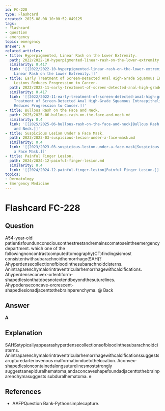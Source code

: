 ```yaml
---
id: FC-228
type: Flashcard
created: 2025-08-08 10:00:52.849125
tags:
- Flashcard
- question
- emergency
topic: emergency
answer: A
related_articles:
- title: Hyperpigmented, Linear Rash on the Lower Extremity.
  path: 2022/2022-10-hyperpigmented-linear-rash-on-the-lower-extremity.md
  similarity: 0.417
  link: '[[2022/2022-10-hyperpigmented-linear-rash-on-the-lower-extremity|Hyperpigmented,
    Linear Rash on the Lower Extremity.]]'
- title: Early Treatment of Screen-Detected Anal High-Grade Squamous Intraepithelial
    Lesions Reduces Progression to Cancer.
  path: 2022/2022-11-early-treatment-of-screen-detected-anal-high-grade-squamous.md
  similarity: 0.417
  link: '[[2022/2022-11-early-treatment-of-screen-detected-anal-high-grade-squamous|Early
    Treatment of Screen-Detected Anal High-Grade Squamous Intraepithelial Lesions
    Reduces Progression to Cancer.]]'
- title: Bullous Rash on the Face and Neck.
  path: 2025/2025-06-bullous-rash-on-the-face-and-neck.md
  similarity: 0.4
  link: '[[2025/2025-06-bullous-rash-on-the-face-and-neck|Bullous Rash on the Face
    and Neck.]]'
- title: Suspicious Lesion Under a Face Mask.
  path: 2023/2023-03-suspicious-lesion-under-a-face-mask.md
  similarity: 0.4
  link: '[[2023/2023-03-suspicious-lesion-under-a-face-mask|Suspicious Lesion Under
    a Face Mask.]]'
- title: Painful Finger Lesion.
  path: 2024/2024-12-painful-finger-lesion.md
  similarity: 0.4
  link: '[[2024/2024-12-painful-finger-lesion|Painful Finger Lesion.]]'
topics:
- Dermatology
- Emergency Medicine
---
```


# Flashcard FC-228

## Question

A54-year-old patientisfoundunconsciousonthestreetandremainscomatoseintheemergency department. which one of the followingnoncontrastcomputedtomography(CT)findingsismost consistentwithsubarachnoidhemorrhage(SAH)? Ahyperdensecollectionofbloodinthesubarachnoidcisterns. Anintraparenchymalorintraventricularhemorrhagewithcalcifications. Ahyperdenseconvex-orlentiform-shapedlesionthatdoesnotextendbeyondthesuturelines. Ahypodenseconcave-orcrescent-shapedlesionadjacenttothebrainparenchyma. @ Back

## Answer

**A**

## Explanation

SAHSstypicallyappearashyperdensecollectionsofbloodinthesubarachnoidcisterns. Anintraparenchymalorintraventricularhemorrhagewithcalcificationssuggestsarupturedarteriovenous malformationduetothelocation. Aconvex-shapedlesioncontainedalongsuturelinesmoststrongly suggestsanepiduralhematoma,andaconcaveshapefoundadjacenttothebrainparenchymasuggests subduralhematoma. e

## References

- AAFPQuestion Bank-Pythonsimplecapture.

